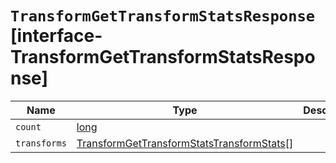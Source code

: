 # `TransformGetTransformStatsResponse` [interface-TransformGetTransformStatsResponse]

| Name | Type | Description |
| - | - | - |
| `count` | [long](./long.md) | &nbsp; |
| `transforms` | [TransformGetTransformStatsTransformStats](./TransformGetTransformStatsTransformStats.md)[] | &nbsp; |
